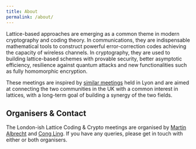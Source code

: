 ```yaml
---
title: About
permalink: /about/
---
```


Lattice-based approaches are emerging as a common theme in modern cryptography and coding theory. In communications, they are indispensable mathematical tools to construct powerful error-correction codes achieving the capacity of wireless channels. In cryptography, they are used to building lattice-based schemes with provable security, better asymptotic efficiency, resilience against quantum attacks and new functionalities such as fully homomorphic encryption.

These meetings are inspired by [similar meetings](http://perso.ens-lyon.fr/damien.stehle/LATTICE_MEETINGS.html) held in Lyon and are aimed at connecting the two communities in the UK with a common interest in lattices, with a long-term goal of building a synergy of the two fields.

## Organisers & Contact

The London-ish Lattice Coding & Crypto meetings are organised by [Martin Albrecht](http://malb.io) and [Cong Ling](http://www.commsp.ee.ic.ac.uk/~cling/). If you have any queries, please get in touch with either or both organisers.
